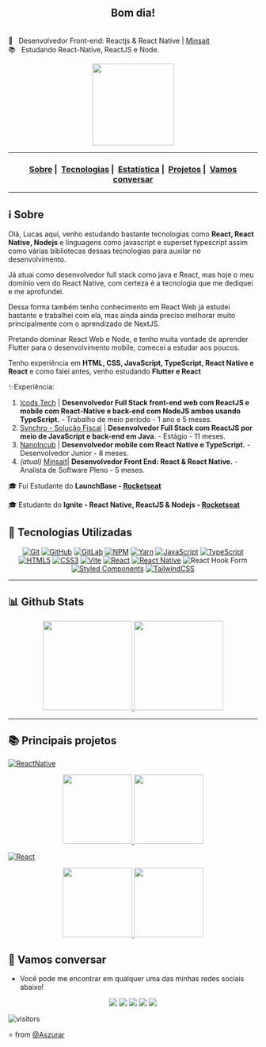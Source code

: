 <h2 align="center">Bom dia!</h2>


 <br/> :purple_heart: &nbsp; Desenvolvedor Front-end: Reactjs & React Native | [Minsait](https://www.minsait.com/pt)
 <br/> 📚 &nbsp; Estudando React-Native, ReactJS e Node.
 <br/>

 <div align="center">
  <img height="165em" src="https://github-profile-summary-cards.vercel.app/api/cards/profile-details?username=Aszurar&theme=highcontrast"/>
 </div>
 
___

<h3 align="center">
 <a href="#information_source-sobre">Sobre</a>&nbsp;|&nbsp;
 <a href="#rocket-tecnologias-utilizadas">Tecnologias</a>&nbsp;|&nbsp; 
 <a href="#bar_chart-Github-Stats">Estatística</a>&nbsp;|&nbsp; 
 <a href="#books-Principais-projetos">Projetos</a>&nbsp;|&nbsp; 
 <a href="#speech_balloon-Vamos-conversar">Vamos conversar</a>

___

## :information_source: Sobre

 <p> Olá, Lucas aqui, venho estudando bastante tecnologias como <b>React, React Native, Nodejs</b> e linguagens como javascript e superset typescript assim como várias bibliotecas dessas tecnologias para auxilar no desenvolvimento. </p>
 <p> Já atuai como desenvolvedor full stack como java e React, mas hoje o meu domínio vem do React Native, com certeza é a tecnologia que me dediquei e me aprofundei. </p> 
 <p> Dessa forma também tenho conhecimento em React Web já estudei bastante e trabalhei com ela, mas ainda ainda preciso melhorar muito principalmente com o aprendizado de NextJS. </p> 
 <p> Pretando dominar React Web e Node, e tenho muita vontade de aprender Flutter para o desenvolvimento mobile, comecei a estudar aos poucos. </p>
  
 <p> Tenho experiência em <b>HTML, CSS, JavaScript, TypeScript, React Native e React</b> e como falei antes, venho estudando <b>Flutter e React</b></p>
  
 ✨Experiência:
 1. [Icods Tech](https://www.icods.com.br/) | **Desenvolvedor Full Stack front-end web com ReactJS e mobile com React-Native e back-end com NodeJS ambos usando TypeScript.** - Trabalho de meio período - 1 ano e 5 meses.
 2. [Synchro - Solução Fiscal](https://www.synchro.com.br/) | **Desenvolvedor Full Stack com ReactJS por meio de JavaScript e back-end em Java**. - Estágio - 11 meses.
 3. [NanoIncub](https://nanoincub.com.br/) | **Desenvolvedor mobile com React Native e TypeScript.** - Desenvolvedor Junior - 8 meses.
 4. _(atual)_ [Minsait](https://www.minsait.com/pt)| **Desenvolvedor Front End: React & React Native.** - Analista de Software Pleno - 5 meses.
 
🎓 Fui Estudante do **LaunchBase - [Rocketseat](https://rocketseat.com.br/launchbase)**

🎓 Estudante do **Ignite - React Native, ReactJS & Nodejs - [Rocketseat](https://rocketseat.com.br/ignite)**


## :rocket: Tecnologias Utilizadas

 <div align="center">
  
[![Git](https://img.shields.io/badge/git-%23F05033.svg?style=for-the-badge&logo=git&logoColor=white)](https://git-scm.com/) [![GitHub](https://img.shields.io/badge/github-%23121011.svg?style=for-the-badge&logo=github&logoColor=white)](https://github.com/Aszurar)  [![GitLab](https://img.shields.io/badge/gitlab-%23181717.svg?style=for-the-badge&logo=gitlab&logoColor=white)](https://about.gitlab.com/) [![NPM](https://img.shields.io/badge/NPM-%23CB3837.svg?style=for-the-badge&logo=npm&logoColor=white)](https://www.npmjs.com/) [![Yarn](https://img.shields.io/badge/yarn-%232C8EBB.svg?style=for-the-badge&logo=yarn&logoColor=white)](https://yarnpkg.com/) [![JavaScript](https://img.shields.io/badge/javascript-%23323330.svg?style=for-the-badge&logo=javascript&logoColor=%23F7DF1E)](https://www.javascript.com/) [![TypeScript](https://img.shields.io/badge/typescript-%23007ACC.svg?style=for-the-badge&logo=typescript&logoColor=white)](https://www.typescriptlang.org/) [![HTML5](https://img.shields.io/badge/html5-%23E34F26.svg?style=for-the-badge&logo=html5&logoColor=white)](https://developer.mozilla.org/pt-BR/docs/Web/HTML)  [![CSS3](https://img.shields.io/badge/css3-%231572B6.svg?style=for-the-badge&logo=css3&logoColor=white)](https://www.w3schools.com/css/) [![Vite](https://img.shields.io/badge/vite-%23646CFF.svg?style=for-the-badge&logo=vite&logoColor=white)](https://vitejs.dev/) [![React](https://img.shields.io/badge/react-%2320232a.svg?style=for-the-badge&logo=react&logoColor=%2361DAFB)](https://react.dev/)  [![React Native](https://img.shields.io/badge/react_native-%2320232a.svg?style=for-the-badge&logo=react&logoColor=%2361DAFB)](https://github.com/Aszurar)
![React Hook Form](https://img.shields.io/badge/React%20Hook%20Form-%23EC5990.svg?style=for-the-badge&logo=reacthookform&logoColor=white)
[![Styled Components](https://img.shields.io/badge/styled--components-DB7093?style=for-the-badge&logo=styled-components&logoColor=white)](https://styled-components.com/) [![TailwindCSS](https://img.shields.io/badge/tailwindcss-%2338B2AC.svg?style=for-the-badge&logo=tailwind-css&logoColor=white)](https://tailwindcss.com/)
  
</div>

___


## :bar_chart: Github Stats 
<p align="center">
<a href="https://github.com/Aszurar?tab=repositories">
  <img height="180em" src="https://github-readme-stats-sigma-five.vercel.app/api?username=Aszurar&theme=highcontrast&show_icons=true&include_all_commits=true" />
  <img height="180em" src="https://github-readme-stats-sigma-five.vercel.app/api/top-langs/?username=Aszurar&theme=highcontrast&layout=compact&langs_count=10" />
 </a>
</p>

___

## :books: Principais projetos
  
  [![ReactNative](https://img.shields.io/badge/-ReactNative-black?style=flat&logo=react&link=https://github.com/Aszurar)](https://github.com/Aszurar)
 <div display="flex" align="center">
   <a href="https://github.com/Aszurar/myskills">
    <img height="140em" src="https://github-readme-stats-sigma-five.vercel.app/api/pin/?username=Aszurar&theme=highcontrast&repo=myskills" />
   </a>
   
   <a href="https://github.com/Aszurar/imHere">
    <img height="140em" src="https://github-readme-stats-sigma-five.vercel.app/api/pin/?username=Aszurar&theme=highcontrast&repo=imHere" />
   </a>
 </div>

  [![React](https://img.shields.io/badge/-React-black?style=flat&logo=react&link=https://react.dev)](https://react.dev/)
 <div align="center">
   <a href="https://github.com/Aszurar/to.do">
    <img height="140em" src="https://github-readme-stats-sigma-five.vercel.app/api/pin/?username=Aszurar&theme=highcontrast&repo=to.do" />
   </a>
   <a href="https://github.com/Aszurar/tododark">
    <img height="140em" src="https://github-readme-stats-sigma-five.vercel.app/api/pin/?username=Aszurar&theme=highcontrast&repo=tododark" />
   </a>
 </div>
   </div>



## :speech_balloon: Vamos conversar

- Você pode me encontrar em qualquer uma das minhas redes sociais abaixo!


<div align="center">
<a href="https://github.com/Aszurar"><img src="https://img.shields.io/badge/-Github-%23333?style=for-the-badge&logo=github&logoColor=white" target="_blank"></a>  <a href="https://www.instagram.com/lucazura/" target="_blank"><img src="https://img.shields.io/badge/-Instagram-%23E4405F?style=for-the-badge&logo=instagram&logoColor=white" target="_blank"></a>  <a href="https://ricardozamboni.vercel.app/" target="_blank"><img src="https://img.shields.io/badge/Website-7289DA?style=for-the-badge&logo=googlechrome&logoColor=white" target="_blank"></a> <a href="https://www.linkedin.com/in/lucas-de-lima-azsura/" target="_blank"><img src="https://img.shields.io/badge/-LinkedIn-%230077B5?style=for-the-badge&logo=linkedin&logoColor=white" target="_blank"></a> <a href="mailto:lms.souza39@gmail.com"><img src="https://img.shields.io/badge/-Gmail-ff9800?style=for-the-badge&logo=gmail&logoColor=white" target="_blank"></a>  
</div>



 ![visitors](https://visitor-badge.laobi.icu/badge?page_id=Aszurar)
 
⭐️ from [@Aszurar](https://github.com/Aszurar)

